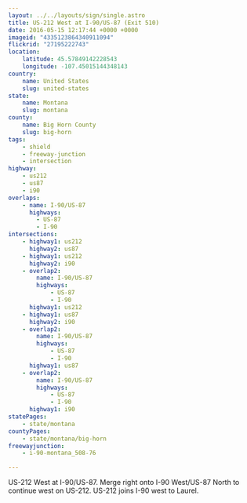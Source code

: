 ```yaml
---
layout: ../../layouts/sign/single.astro
title: US-212 West at I-90/US-87 (Exit 510)
date: 2016-05-15 12:17:44 +0000 +0000
imageid: "4335123864340911094"
flickrid: "27195222743"
location:
    latitude: 45.57849142228543
    longitude: -107.45015144348143
country:
    name: United States
    slug: united-states
state:
    name: Montana
    slug: montana
county:
    name: Big Horn County
    slug: big-horn
tags:
    - shield
    - freeway-junction
    - intersection
highway:
    - us212
    - us87
    - i90
overlaps:
    - name: I-90/US-87
      highways:
        - US-87
        - I-90
intersections:
    - highway1: us212
      highway2: us87
    - highway1: us212
      highway2: i90
    - overlap2:
        name: I-90/US-87
        highways:
            - US-87
            - I-90
      highway1: us212
    - highway1: us87
      highway2: i90
    - overlap2:
        name: I-90/US-87
        highways:
            - US-87
            - I-90
      highway1: us87
    - overlap2:
        name: I-90/US-87
        highways:
            - US-87
            - I-90
      highway1: i90
statePages:
    - state/montana
countyPages:
    - state/montana/big-horn
freewayjunction:
    - i-90-montana_508-76

---
```

US-212 West at I-90/US-87.  Merge right onto I-90 West/US-87 North to continue west on US-212.  US-212 joins I-90 west to Laurel.